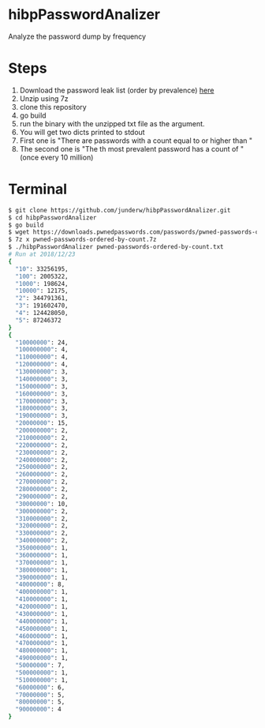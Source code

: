 # hibpPasswordAnalizer
Analyze the password dump by frequency

# Steps

1. Download the password leak list (order by prevalence) [here](https://downloads.pwnedpasswords.com/passwords/pwned-passwords-ordered-by-count.7z)
2. Unzip using 7z
3. clone this repository
4. go build
5. run the binary with the unzipped txt file as the argument.
6. You will get two dicts printed to stdout
7. First one is "There are <value> passwords with a count equal to or higher than <key>"
8. The second one is "The <key>th most prevalent password has a count of <value>" (once every 10 million)

# Terminal

```bash
$ git clone https://github.com/junderw/hibpPasswordAnalizer.git
$ cd hibpPasswordAnalizer
$ go build
$ wget https://downloads.pwnedpasswords.com/passwords/pwned-passwords-ordered-by-count.7z
$ 7z x pwned-passwords-ordered-by-count.7z
$ ./hibpPasswordAnalizer pwned-passwords-ordered-by-count.txt
# Run at 2018/12/23
{
  "10": 33256195,
  "100": 2005322,
  "1000": 198624,
  "10000": 12175,
  "2": 344791361,
  "3": 191602470,
  "4": 124428050,
  "5": 87246372
}
{
  "10000000": 24,
  "100000000": 4,
  "110000000": 4,
  "120000000": 4,
  "130000000": 3,
  "140000000": 3,
  "150000000": 3,
  "160000000": 3,
  "170000000": 3,
  "180000000": 3,
  "190000000": 3,
  "20000000": 15,
  "200000000": 2,
  "210000000": 2,
  "220000000": 2,
  "230000000": 2,
  "240000000": 2,
  "250000000": 2,
  "260000000": 2,
  "270000000": 2,
  "280000000": 2,
  "290000000": 2,
  "30000000": 10,
  "300000000": 2,
  "310000000": 2,
  "320000000": 2,
  "330000000": 2,
  "340000000": 2,
  "350000000": 1,
  "360000000": 1,
  "370000000": 1,
  "380000000": 1,
  "390000000": 1,
  "40000000": 8,
  "400000000": 1,
  "410000000": 1,
  "420000000": 1,
  "430000000": 1,
  "440000000": 1,
  "450000000": 1,
  "460000000": 1,
  "470000000": 1,
  "480000000": 1,
  "490000000": 1,
  "50000000": 7,
  "500000000": 1,
  "510000000": 1,
  "60000000": 6,
  "70000000": 5,
  "80000000": 5,
  "90000000": 4
}
```
